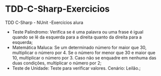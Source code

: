 # TDD-C-Sharp-Exercicios
TDD C-Sharp - NUnit -Exercícios alura

- Teste Palindromo: Verifica se é uma palavra ou uma frase é igual quando se lê da esquerda para a direita quanto da direita para a esquerda;
- Matemática Maluca: Se um determinado número for maior que 30, multiplicar o número por 4. Se o número for menor que 30 e maior que 10, multiplicar o número por 3. Caso não se enquadre em nenhuma das duas condições, multiplicar o número por 2;
- Teste de Unidade: Teste para verificar valores. Cenário: Leilão.;
